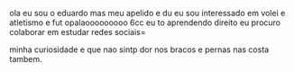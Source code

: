 ola eu sou o eduardo  mas meu apelido e du
eu sou interessado em volei e atletismo e fut  opalaooooooooo 6cc
eu to aprendendo direito
eu procuro colaborar em  estudar
redes sociais=

minha curiosidade e que nao sintp dor nos bracos e pernas nas costa tambem.
